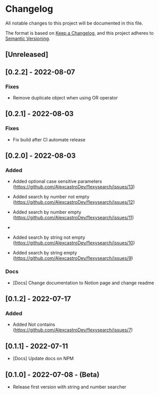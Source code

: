 # Changelog

All notable changes to this project will be documented in this file.

The format is based on [Keep a Changelog](https://keepachangelog.com/en/1.0.0/),
and this project adheres to [Semantic Versioning](https://semver.org/spec/v2.0.0.html).

## [Unreleased]

## [0.2.2] - 2022-08-07

### Fixes

- Remove duplicate object when using OR operator

## [0.2.1] - 2022-08-03

### Fixes

- Fix build after CI automate release

## [0.2.0] - 2022-08-03

### Added

- Added optional case sensitive parameters (https://github.com/AlexcastroDev/flexysearch/issues/13)

- Added search by number not empty (https://github.com/AlexcastroDev/flexysearch/issues/12)

- Added search by number empty (https://github.com/AlexcastroDev/flexysearch/issues/11)
-
- Added search by string not empty (https://github.com/AlexcastroDev/flexysearch/issues/10)

- Added search by string empty (https://github.com/AlexcastroDev/flexysearch/issues/9)

### Docs

- [Docs] Change documentation to Notion page and change readme

## [0.1.2] - 2022-07-17

### Added

- Added Not contains (https://github.com/AlexcastroDev/flexysearch/issues/7)

## [0.1.1] - 2022-07-11

- [Docs] Update docs on NPM

## [0.1.0] - 2022-07-08 - (Beta)

- Release first version with string and number searcher

